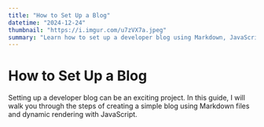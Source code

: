```yaml
---
title: "How to Set Up a Blog"
datetime: "2024-12-24"
thumbnail: "https://i.imgur.com/u7zVX7a.jpeg"
summary: "Learn how to set up a developer blog using Markdown, JavaScript, and a simple backend."
---
```


# How to Set Up a Blog

Setting up a developer blog can be an exciting project. In this guide, I will walk you through the steps of creating a simple blog using Markdown files and dynamic rendering with JavaScript.
